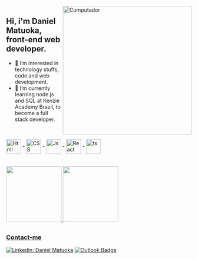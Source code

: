 <img src="https://raw.githubusercontent.com/MicaelliMedeiros/micaellimedeiros/master/image/computer-illustration.png" min-width="400px" max-width="400px" width="350px" align="right" alt="Computador">

## Hi, i'm Daniel Matuoka, front-end web developer.
- 👀 I’m interested in technology stuffs, code and web development.
- 🌱 I’m currently learning node.js and SQL at Kenzie Academy Brazil, to become a full stack developer.

##

<div style="display: inline_block"><br>
 <img align="center" alt="Html" height="40" width="40" src="https://cdn.jsdelivr.net/gh/devicons/devicon/icons/html5/html5-original-wordmark.svg" />
- <img align="center" alt="CSS" height="40" width="40" src="https://cdn.jsdelivr.net/gh/devicons/devicon/icons/css3/css3-original-wordmark.svg" />
- <img align="center" alt="Js" height="40" width="40" src="https://cdn.jsdelivr.net/gh/devicons/devicon/icons/javascript/javascript-plain.svg" />
- <img align="center" alt="React" height="40" width="40" src="https://cdn.jsdelivr.net/gh/devicons/devicon/icons/react/react-original.svg" />
- <img align="center" alt="ts" height="40" width="40" src="https://cdn.jsdelivr.net/gh/devicons/devicon/icons/typescript/typescript-original.svg" />
</div>
<br>
<br>
<div>
<a href="https://github.com/danmatuoka">
<img height="150em" src="https://github-readme-stats.vercel.app/api?username=danmatuoka&show_icons=true&theme=cobalt"/> 
<img height="150em" src="https://github-readme-stats.vercel.app/api/top-langs/?username=danmatuoka&layout=compact&langs_count=7&theme=cobalt"/>
</div>

##
<h3>Contact-me</h3>

[![Linkedin: Daniel Matuoka](https://img.shields.io/badge/-danielmatuoka-blue?style=flat-square&logo=Linkedin&logoColor=white&link=https://www.linkedin.com/in/danielmatuoka/)](https://www.linkedin.com/in/danielmatuoka/)
[![Outlook Badge](https://img.shields.io/badge/-dan_mtk@hotmail.com-006bed?style=flat-square&logo=microsoft-outlook&logoColor=white&link=mailto:dan_mtk@hotmail.com)](mailto:dan_mtk@hotmail.com)

<!---
danmatuoka/danmatuoka is a ✨ special ✨ repository because its `README.md` (this file) appears on your GitHub profile.
You can click the Preview link to take a look at your changes.
--->
